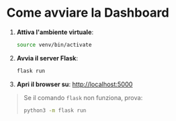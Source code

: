 # Come avviare la Dashboard

1. **Attiva l'ambiente virtuale**:
   ```bash
   source venv/bin/activate
   ```

2. **Avvia il server Flask**:
   ```bash
   flask run
   ```

3. **Apri il browser su**:
   [http://localhost:5000](http://localhost:5000)

> Se il comando `flask` non funziona, prova:
> ```bash
> python3 -m flask run
> ``` 
